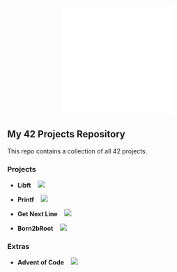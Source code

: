 <div align=center>
  <img src="https://github.com/Jorge-lopz/42/blob/main/42.svg" width=250>
</div>

## My 42 Projects Repository

This repo contains a collection of all 42 projects.

### Projects

- **Libft** &nbsp;&nbsp;&nbsp;<img src="https://wakatime.com/badge/user/43299b95-37b5-4319-89dd-7bbef7fb1dcb/project/df9d3b5f-33e7-4199-9b15-4235b40e79c3.svg" width=140>

- **Printf** &nbsp;&nbsp;&nbsp;<img src="https://wakatime.com/badge/user/43299b95-37b5-4319-89dd-7bbef7fb1dcb/project/91656e0a-dfca-4783-b9d9-72678f17ab59.svg" width=140>

- **Get Next Line** &nbsp;&nbsp;&nbsp;<img src="https://wakatime.com/badge/user/43299b95-37b5-4319-89dd-7bbef7fb1dcb/project/67cb765b-bb5c-423d-8d44-35cae21c7b59.svg" width=140>

- **Born2bRoot** &nbsp;&nbsp;&nbsp;<img src="https://wakatime.com/badge/user/43299b95-37b5-4319-89dd-7bbef7fb1dcb/project/e99ad549-2920-4638-bd7a-b706bfd4eda6.svg" width=110>

### Extras

- **Advent of Code** &nbsp;&nbsp;&nbsp;<img src="https://wakatime.com/badge/user/43299b95-37b5-4319-89dd-7bbef7fb1dcb/project/c77ce4ac-84ce-43b9-820f-53cdb6302e3b.svg" width=140>
